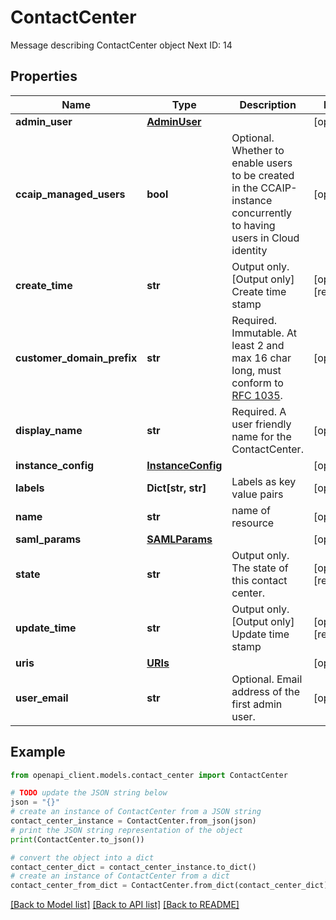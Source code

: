 # ContactCenter

Message describing ContactCenter object Next ID: 14

## Properties

Name | Type | Description | Notes
------------ | ------------- | ------------- | -------------
**admin_user** | [**AdminUser**](AdminUser.md) |  | [optional] 
**ccaip_managed_users** | **bool** | Optional. Whether to enable users to be created in the CCAIP-instance concurrently to having users in Cloud identity | [optional] 
**create_time** | **str** | Output only. [Output only] Create time stamp | [optional] [readonly] 
**customer_domain_prefix** | **str** | Required. Immutable. At least 2 and max 16 char long, must conform to [RFC 1035](https://www.ietf.org/rfc/rfc1035.txt). | [optional] 
**display_name** | **str** | Required. A user friendly name for the ContactCenter. | [optional] 
**instance_config** | [**InstanceConfig**](InstanceConfig.md) |  | [optional] 
**labels** | **Dict[str, str]** | Labels as key value pairs | [optional] 
**name** | **str** | name of resource | [optional] 
**saml_params** | [**SAMLParams**](SAMLParams.md) |  | [optional] 
**state** | **str** | Output only. The state of this contact center. | [optional] [readonly] 
**update_time** | **str** | Output only. [Output only] Update time stamp | [optional] [readonly] 
**uris** | [**URIs**](URIs.md) |  | [optional] 
**user_email** | **str** | Optional. Email address of the first admin user. | [optional] 

## Example

```python
from openapi_client.models.contact_center import ContactCenter

# TODO update the JSON string below
json = "{}"
# create an instance of ContactCenter from a JSON string
contact_center_instance = ContactCenter.from_json(json)
# print the JSON string representation of the object
print(ContactCenter.to_json())

# convert the object into a dict
contact_center_dict = contact_center_instance.to_dict()
# create an instance of ContactCenter from a dict
contact_center_from_dict = ContactCenter.from_dict(contact_center_dict)
```
[[Back to Model list]](../README.md#documentation-for-models) [[Back to API list]](../README.md#documentation-for-api-endpoints) [[Back to README]](../README.md)


